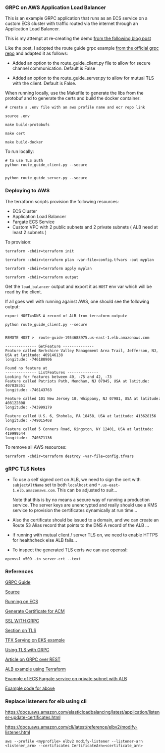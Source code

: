 ### GRPC on AWS Application Load Balancer

This is an example GRPC application that runs as an ECS service on a custom ECS cluster with traffic routed via the internet through an Application Load Balancer. 

This is my attempt at re-creating the demo [from the following blog post](https://aws.amazon.com/blogs/aws/new-application-load-balancer-support-for-end-to-end-http-2-and-grpc/)

Like the post, I adopted the route guide grpc example [from the official grpc repo](https://github.com/grpc/grpc/tree/master/examples/python/route_guide) and adapted it as follows:

* Added an option to the route_guide_client.py file to allow for secure channel communication. Default is False

* Added an option to the route_guide_server.py to allow for mutual TLS with the client. Default is False.

When running locally, use the Makefile to generate the libs from the protobuf and to generate the certs and build the docker container:

```
# create a .env file with an aws profile name and ecr repo link

source .env

make build-protobufs

make cert

make build-docker
```

To run locally:
```
# to use TLS auth
python route_guide_client.py --secure


python route_guide_server.py --secure
```

### Deploying to AWS

The terraform scripts provision the following resources:

* ECS Cluster
* Application Load Balancer
* Fargate ECS Service
* Custom VPC with 2 public subnets and 2 private subnets ( ALB need at least 2 subnets )

To provision:
```
terraform -chdir=terraform init

terraform -chdir=terraform plan -var-file=config.tfvars -out myplan

terraform -chdir=terraform apply myplan

terraform -chdir=terraform output

```

Get the `load_balancer` output and export it as `HOST` env var which will be read by the client.

If all goes well with running against AWS, one should see the following output:
```
export HOST=<DNS A record of ALB from terraform output>

python route_guide_client.py --secure


REMOTE HOST >  route-guide-1954688975.us-east-1.elb.amazonaws.com

-------------- GetFeature --------------
Feature called Berkshire Valley Management Area Trail, Jefferson, NJ, USA at latitude: 409146138
longitude: -746188906

Found no feature at 
-------------- ListFeatures --------------
Looking for features between 40, -75 and 42, -73
Feature called Patriots Path, Mendham, NJ 07945, USA at latitude: 407838351
longitude: -746143763

Feature called 101 New Jersey 10, Whippany, NJ 07981, USA at latitude: 408122808
longitude: -743999179

Feature called U.S. 6, Shohola, PA 18458, USA at latitude: 413628156
longitude: -749015468

Feature called 5 Conners Road, Kingston, NY 12401, USA at latitude: 419999544
longitude: -740371136
```

To remove all AWS resources:
```
terraform -chdir=terraform destroy -var-file=config.tfvars

```

### gRPC TLS Notes

* To use a self signed cert on ALB, we need to sign the cert with `subjectAltName` set to both `localhost` and `*.us-east-1.elb.amazonaws.com`. This can be adjusted to suit...

	Note that this is by no means a secure way of running a production service. The server keys are unencrypted and really should use a KMS service to provision the certificates dynamically at run time...

* Also the certificate should be issued to a domain, and we can create an Route 53 Alias record that points to the DNS A record of the ALB ...

* If running with mutual client / server TLS on, we need to enable HTTPS for healthcheck else ALB fails...


* To inspect the generated TLS certs we can use openssl:
```
openssl x509 -in server.crt --text
```

### References

[GRPC Guide](https://developers.google.com/protocol-buffers/docs/overview)

[Source](https://github.com/protocolbuffers/protobuf/blob/master/python/google/protobuf/internal/well_known_types_test.py)

[Running on ECS](https://aws.amazon.com/blogs/aws/new-application-load-balancer-support-for-end-to-end-http-2-and-grpc/)

[Generate Certificate for ACM](https://medium.com/@chamilad/adding-a-self-signed-ssl-certificate-to-aws-acm-88a123a04301)

[SSL WITH GRPC](https://itnext.io/practical-guide-to-securing-grpc-connections-with-go-and-tls-part-1-f63058e9d6d1)

[Section on TLS](https://realpython.com/python-microservices-grpc/#asyncio-and-grpc)

[TFX Serving on EKS example](https://towardsdatascience.com/exposing-tensorflow-servings-grpc-endpoints-on-amazon-eks-e6877d3a51bd)

[Using TLS with GRPC](http://www.inanzzz.com/index.php/post/jo4y/using-tls-ssl-certificates-for-grpc-client-and-server-communications-in-golang-updated)

[Article on GRPC over REST](https://towardsdatascience.com/reasons-to-choose-grpc-over-rest-and-how-to-adopt-it-into-your-python-apis-197ac28e22b4)

[ALB example using Terraform](https://github.com/terraform-aws-modules/terraform-aws-alb/blob/v6.3.0/examples/complete-alb/main.tf)

[Example of ECS Fargate service on private subnet with ALB](https://engineering.finleap.com/posts/2020-02-20-ecs-fargate-terraform/)

[Example code for above](https://github.com/finleap/tf-ecs-fargate-tmpl/)


### Replace listeners for elb using cli

https://docs.aws.amazon.com/elasticloadbalancing/latest/application/listener-update-certificates.html


https://docs.aws.amazon.com/cli/latest/reference/elbv2/modify-listener.html

```
aws --profile <myprofile> elbv2 modify-listener --listener-arn <listener_arn> --certificates CertificateArn=<certificate_arn>
```